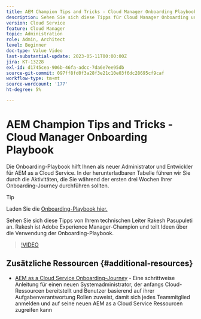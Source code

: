 ```yaml
---
title: AEM Champion Tips and Tricks - Cloud Manager Onboarding Playbook
description: Sehen Sie sich diese Tipps für Cloud Manager Onboarding und die Onboarding-Playbook von AEM Champion und Experte Rakesh Pasupuleti an.
version: Cloud Service
feature: Cloud Manager
topic: Administration
role: Admin, Architect
level: Beginner
doc-type: Value Video
last-substantial-update: 2023-05-11T00:00:00Z
jira: KT-13228
exl-id: d1745cea-906b-46fa-adcc-7da6e7ee95db
source-git-commit: 097ff8fd0f3a28f3e21c10e03f6dc28695cf9caf
workflow-type: tm+mt
source-wordcount: '177'
ht-degree: 5%

---
```


# AEM Champion Tips and Tricks - Cloud Manager Onboarding Playbook

Die Onboarding-Playbook hilft Ihnen als neuer Administrator und Entwickler für AEM as a Cloud Service. In der herunterladbaren Tabelle führen wir Sie durch die Aktivitäten, die Sie während der ersten drei Wochen Ihrer Onboarding-Journey durchführen sollten.

>[!TIP]
>
>Laden Sie die [Onboarding-Playbook hier.](./assets/Cloud-Manager-for-AEM-as-a-Cloud-Service.xlsx)

Sehen Sie sich diese Tipps von Ihrem technischen Leiter Rakesh Pasupuleti an. Rakesh ist Adobe Experience Manager-Champion und teilt Ideen über die Verwendung der Onboarding-Playbook.

>[!VIDEO](https://video.tv.adobe.com/v/3419299?quality=12&learn=on)

## Zusätzliche Ressourcen {#additional-resources}

* [AEM as a Cloud Service Onboarding-Journey](https://experienceleague.adobe.com/docs/experience-manager-cloud-service/content/onboarding/journey/overview.html?lang=de) - Eine schrittweise Anleitung für einen neuen Systemadministrator, der anfangs Cloud-Ressourcen bereitstellt und Benutzer basierend auf ihrer Aufgabenverantwortung Rollen zuweist, damit sich jedes Teammitglied anmelden und auf seine neuen AEM as a Cloud Service Ressourcen zugreifen kann
